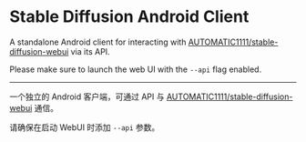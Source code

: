 # Stable Diffusion Android Client

A standalone Android client for interacting with [AUTOMATIC1111/stable-diffusion-webui](https://github.com/AUTOMATIC1111/stable-diffusion-webui) via its API.

Please make sure to launch the web UI with the `--api` flag enabled.

---

一个独立的 Android 客户端，可通过 API 与 [AUTOMATIC1111/stable-diffusion-webui](https://github.com/AUTOMATIC1111/stable-diffusion-webui) 通信。

请确保在启动 WebUI 时添加 `--api` 参数。
